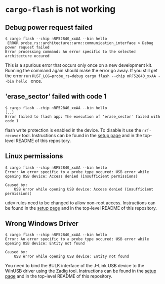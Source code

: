 # `cargo-flash` is not working

## Debug power request failed

``` console
$ cargo flash --chip nRF52840_xxAA --bin hello
 ERROR probe_rs::architecture::arm::communication_interface > Debug power request failed
Error processing command: An error specific to the selected architecture occured
```

This is a spurious error that occurs only once on a new development kit. Running the command again should make the error go away. If you still get the error run `RUST_LOG=probe_rs=debug cargo flash --chip nRF52840_xxAA --bin hello ` once.

## 'erase_sector' failed with code 1

``` console
$ cargo flash --chip nRF52840_xxAA --bin hello
(..)
Error failed to flash app: The execution of 'erase_sector' failed with code 1
```

flash write protection is enabled in the device. To disable it use the `nrf-recover` tool. Instructions can be found in the [setup page](https://oxidizeconf.com/oxidize-global-setup/) and in the top-level README of this repository.

## Linux permissions

``` console
$ cargo flash --chip nRF52840_xxAA --bin hello
Error: An error specific to a probe type occured: USB error while opening USB device: Access denied (insufficient permissions)

Caused by:
    USB error while opening USB device: Access denied (insufficient permissions)
```

udev rules need to be changed to allow non-root access. Instructions can be found in the [setup page](https://oxidizeconf.com/oxidize-global-setup/) and in the top-level README of this repository.

## Wrong Windows Driver

``` console
$ cargo flash --chip nRF52840_xxAA --bin hello
Error: An error specific to a probe type occured: USB error while opening USB device: Entity not found

Caused by:
    USB error while opening USB device: Entity not found
```

You need to bind the BULK interface of the J-Link USB device to the WinUSB driver using the Zadig tool. Instructions can be found in the [setup page](https://oxidizeconf.com/oxidize-global-setup/) and in the top-level README of this repository.
